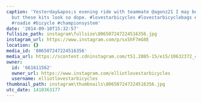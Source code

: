 ```yaml
---
caption: 'Yesterday&apos;s evening ride with teammate @agonz21 I may be a bit biased
  but these kits look so dope. #lovestarbicycles #lovestarbicyclebags #bikechi #cycling
  #roadie #bicycle #championsystem'
date: '2014-09-10T15:32:57'
fullsize_path: instagram\fullsize\806507247224516356.jpg
instagram_url: https://www.instagram.com/p/sxShF7mG8E
location: {}
media_id: '806507247224516356'
media_url: https://scontent.cdninstagram.com/t51.2885-15/e15/10632372_447727728702200_635769071_n.jpg?ig_cache_key=ODA2NTA3MjQ3MjI0NTE2MzU2.2
owner:
  id: '661611562'
  owner_url: https://www.instagram.com/elliotlovestarbicycles
  username: elliotlovestarbicycles
thumbnail_path: instagram\thumbnails\806507247224516356.jpg
utc_date: 1410363177
---
```

